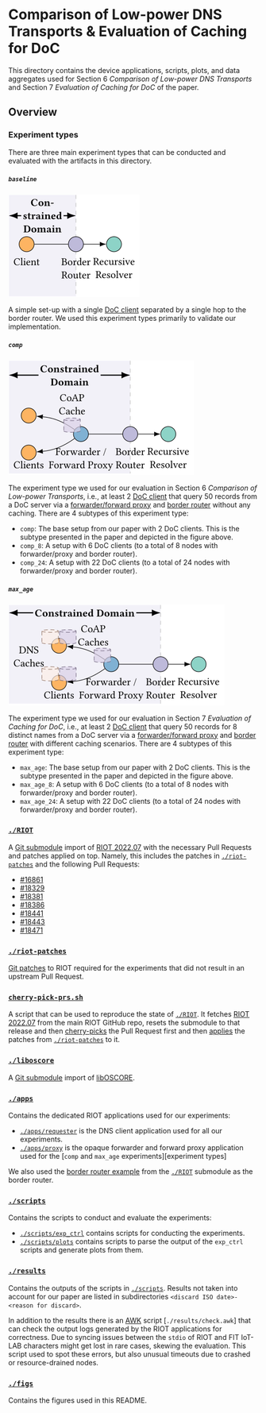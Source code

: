 # Comparison of Low-power DNS Transports & Evaluation of Caching for DoC
This directory contains the device applications, scripts, plots, and data aggregates used for
Section 6 _Comparison of Low-power DNS Transports_ and Section 7 _Evaluation of Caching for DoC_ of
the paper.



## Overview

### Experiment types

There are three main experiment types that can be conducted and evaluated with the artifacts in this
directory.


##### `baseline`

![The `baseline` setup.](figs/setup-baseline.svg)

A simple set-up with a single [DoC client] separated by a single hop to the border router. We used
this experiment types primarily to validate our implementation.

##### `comp`

![The `comp` setup.](figs/setup-comp.svg)

The experiment type we used for our evaluation in Section 6 _Comparison of Low-power Transports_,
i.e., at least 2 [DoC client] that query 50 records from a DoC server via a [forwarder/forward
proxy] and [border router] without any caching. There are 4 subtypes of this experiment type:

- `comp`: The base setup from our paper with 2 DoC clients. This is the subtype presented in the
  paper and depicted in the figure above.
- `comp_8`: A setup with 6 DoC clients (to a total of 8 nodes with forwarder/proxy and border
  router).
- `comp_24`: A setup with 22 DoC clients (to a total of 24 nodes with forwarder/proxy and border
  router).

##### `max_age`

![The `max_age` setup.](figs/setup-max_age.svg)

The experiment type we used for our evaluation in Section 7 _Evaluation of Caching for DoC_, i.e.,
at least 2 [DoC client] that query 50 records for 8 distinct names from a DoC server via a
[forwarder/forward proxy] and [border router] with different caching scenarios. There are 4 subtypes
of this experiment type:

- `max_age`: The base setup from our paper with 2 DoC clients. This is the subtype presented in the
  paper and depicted in the figure above.
- `max_age_8`: A setup with 6 DoC clients (to a total of 8 nodes with forwarder/proxy and border
   router).
- `max_age_24`: A setup with 22 DoC clients (to a total of 24 nodes with forwarder/proxy and
   border router).

### [`./RIOT`](./RIOT)
A [Git submodule] import of [RIOT 2022.07] with the necessary Pull Requests and patches applied on
top. Namely, this includes the patches in [`./riot-patches`](./riot-patches) and the following Pull
Requests:

- [#16861](https://github.com/RIOT-OS/RIOT/pull/16861)
- [#18329](https://github.com/RIOT-OS/RIOT/pull/18329)
- [#18381](https://github.com/RIOT-OS/RIOT/pull/18381)
- [#18386](https://github.com/RIOT-OS/RIOT/pull/18386)
- [#18441](https://github.com/RIOT-OS/RIOT/pull/18441)
- [#18443](https://github.com/RIOT-OS/RIOT/pull/18443)
- [#18471](https://github.com/RIOT-OS/RIOT/pull/18471)

### [`./riot-patches`](./riot-patches)
[Git patches] to RIOT required for the experiments that did not result in an upstream Pull Request.

### [`cherry-pick-prs.sh`](./cherry-pick-prs.sh)
A script that can be used to reproduce the state of [`./RIOT`](./RIOT). It fetches [RIOT 2022.07]
from the main RIOT GitHub repo, resets the submodule to that release and then [cherry-picks][git
cherry-pick] the Pull Request first and then [applies][git am] the patches from
[`./riot-patches`](./riot-patches) to it.

### [`./liboscore`](./liboscore)
A [Git submodule] import of [libOSCORE].

### [`./apps`](./apps)
Contains the dedicated RIOT applications used for our experiments:

- [`./apps/requester`](./apps/requester) is the DNS client application used for all our experiments.
- [`./apps/proxy`](./apps/proxy) is the opaque forwarder and forward proxy application used for the
  [`comp` and `max_age` experiments][experiment types]

We also used the [border router example][border router] from the [`./RIOT`](./RIOT) submodule as the
border router.

### [`./scripts`](./scripts)
Contains the scripts to conduct and evaluate the experiments:

- [`./scripts/exp_ctrl`](./scripts/exp_ctrl) contains scripts for conducting the experiments.
- [`./scripts/plots`](./scripts/plots) contains scripts to parse the output of the `exp_ctrl`
  scripts and generate plots from them.

### [`./results`](./results)
Contains the outputs of the scripts in [`./scripts`](./scripts). Results not taken into account for
our paper are listed in subdirectories `<discard ISO date>-<reason for discard>`.

In addition to the results there is an [AWK] script [`./results/check.awk`] that can check the
output logs generated by the RIOT applications for correctness. Due to syncing issues between the
`stdio` of RIOT and FIT IoT-LAB characters might get lost in rare cases, skewing the evaluation.
This script used to spot these errors, but also unusual timeouts due to crashed or resource-drained
nodes.

### [`./figs`](./figs)
Contains the figures used in this README.

[DoC client]: ./apps/requester
[forwarder/forward proxy]: ./apps/proxy
[border router]: https://github.com/RIOT-OS/RIOT/tree/2022.07/examples/gnrc_border_router
[Git submodule]: https://git-scm.com/book/en/v2/Git-Tools-Submodules
[RIOT 2022.07]: https://github.com/RIOT-OS/RIOT/releases/tag/2022.07
[Git patches]: https://git-scm.com/docs/git-format-patch
[git cherry-pick]: https://git-scm.com/docs/git-cherry-pick
[git am]: https://git-scm.com/docs/git-am
[libOSCORE]: https://oscore.gitlab.io/liboscore/
[AWK]: https://pubs.opengroup.org/onlinepubs/9699919799/utilities/awk.html
